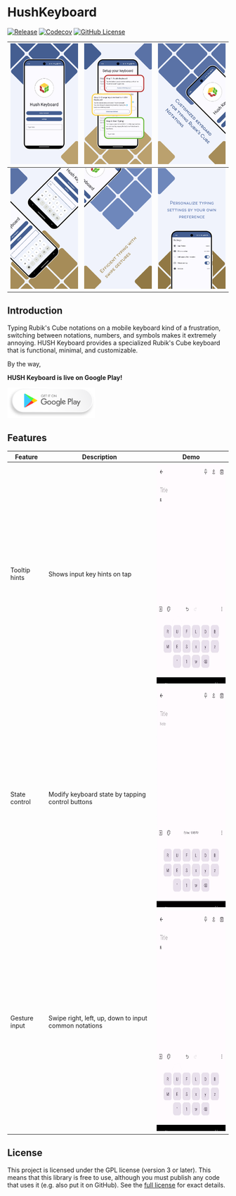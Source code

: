 # HushKeyboard

[![Release](https://img.shields.io/github/v/release/ricky9667/HushKeyboard?display_name=tag&style=flat-square)](https://github.com/ricky9667/HushKeyboard/releases) [![Codecov](https://img.shields.io/codecov/c/github/ricky9667/HushKeyboard?style=flat-square)](https://app.codecov.io/gh/ricky9667/HushKeyboard) [![GitHub License](https://img.shields.io/github/license/ricky9667/HushKeyboard?style=flat-square)](https://github.com/ricky9667/HushKeyboard/blob/update-readme/LICENSE)

| <img src="./assets/1.png" width=200 alt="Screenshot 1"> | <img src="./assets/2.png" width=200 alt="Screenshot 2"> | <img src="./assets/3.png" width=200 alt="Screenshot 3"> |
|---------------------------------------------------------|---------------------------------------------------------|---------------------------------------------------------|
| <img src="./assets/4.png" width=200 alt="Screenshot 4"> | <img src="./assets/5.png" width=200 alt="Screenshot 5"> | <img src="./assets/6.png" width=200 alt="Screenshot 6"> |

## Introduction

Typing Rubik's Cube notations on a mobile keyboard kind of a frustration, switching between
notations, numbers, and symbols makes it extremely annoying.
HUSH Keyboard provides a specialized Rubik's Cube keyboard that is functional, minimal, and
customizable.

By the way,

**HUSH Keyboard is live on Google Play!**

<a href="https://play.google.com/store/apps/details?id=com.rickyhu.hushkeyboard">
    <img width=200 src="./assets/google_play_store_button.webp" alt="Google Play">
</a>

## Features

| Feature       | Description                                           | Demo                                                          |
|---------------|-------------------------------------------------------|---------------------------------------------------------------|
| Tooltip hints | Shows input key hints on tap                          | <img height=500 src="./assets/tooltip_hints.gif" alt="GIF" /> |
| State control | Modify keyboard state by tapping control buttons      | <img height=500 src="./assets/state_control.gif" alt="GIF" /> |
| Gesture input | Swipe right, left, up, down to input common notations | <img height=500 src="./assets/tooltip_hints.gif" alt="GIF" /> |

## License

This project is licensed under the GPL license (version 3 or later). This means that this library is
free to use, although you must publish any code that uses it (e.g. also put it on GitHub). See
the [full license](https://github.com/ricky9667/HushKeyboard/blob/master/LICENSE) for exact details.
